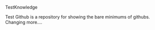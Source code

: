 TestKnowledge

Test Github is a repository for showing the bare minimums of githubs. Changing more....
